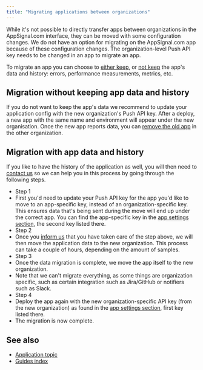 ```yaml
---
title: "Migrating applications between organizations"
---
```


While it's not possible to directly transfer apps between organizations in the AppSignal.com interface, they can be moved with some configuration changes. We do not have an option for migrating on the AppSignal.com app because of these configuration changes. The organization-level Push API key needs to be changed in an app to migrate an app.

To migrate an app you can choose to [either keep](#migration-with-app-data-and-history), or [not keep](#migration-without-keeping-app-data-and-history) the app's data and history: errors, performance measurements, metrics, etc.

## Migration without keeping app data and history

If you do not want to keep the app's data we recommend to update your application config with the new organization's Push API key. After a deploy, a new app with the same name and environment will appear under the new organisation. Once the new app reports data, you can [remove the old app][remove guide] in the other organization.

## Migration with app data and history

If you like to have the history of the application as well, you will then need to [contact us][contact] so we can help you in this process by going through the following steps.

 - Step 1
  - First you'd need to update your Push API key for the app you'd like to move to an app-specific key, instead of an organization-specific key. This ensures data that's being sent during the move will end up under the correct app.  You can find the app-specific key in the [app settings section][app settings], the second key listed there.
 - Step 2
  - Once you [inform us][contact] that you have taken care of the step above, we will then move the application data to the new organization. This process can take a couple of hours, depending on the amount of samples.
 - Step 3
  - Once the data migration is complete, we move the app itself to the new organization.
  - Note that we can't migrate everything, as some things are organization specific, such as certain integration such as Jira/GitHub or notifiers such as Slack.
 - Step 4
  - Deploy the app again with the new organization-specific API key (from the new organization) as found in the [app settings section][app settings], first key listed there.
  - The migration is now complete.

## See also

- [Application topic](/application/)
- [Guides index](/guides/)

[contact]: mailto:support@appsignal.com
[app settings]: https://appsignal.com/redirect-to/app?to=info
[remove guide]: /guides/application/deleting-applications.html
